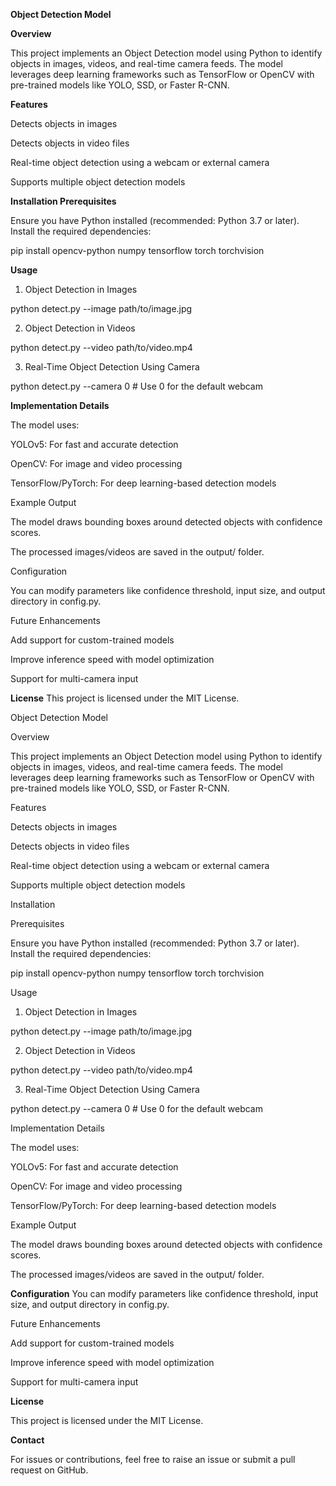 **Object Detection Model**

**Overview**

This project implements an Object Detection model using Python to identify objects in images, videos, and real-time camera feeds. The model leverages deep learning frameworks such as TensorFlow or OpenCV with pre-trained models like YOLO, SSD, or Faster R-CNN.

**Features**

Detects objects in images

Detects objects in video files

Real-time object detection using a webcam or external camera

Supports multiple object detection models

**Installation Prerequisites**

Ensure you have Python installed (recommended: Python 3.7 or later). Install the required dependencies:

pip install opencv-python numpy tensorflow torch torchvision

**Usage**

1. Object Detection in Images

python detect.py --image path/to/image.jpg

2. Object Detection in Videos

python detect.py --video path/to/video.mp4

3. Real-Time Object Detection Using Camera

python detect.py --camera 0  # Use 0 for the default webcam

**Implementation Details**

The model uses:

YOLOv5: For fast and accurate detection

OpenCV: For image and video processing

TensorFlow/PyTorch: For deep learning-based detection models

Example Output

The model draws bounding boxes around detected objects with confidence scores.

The processed images/videos are saved in the output/ folder.

Configuration

You can modify parameters like confidence threshold, input size, and output directory in config.py.

Future Enhancements

Add support for custom-trained models

Improve inference speed with model optimization

Support for multi-camera input

**License**
This project is licensed under the MIT License.

Object Detection Model

Overview

This project implements an Object Detection model using Python to identify objects in images, videos, and real-time camera feeds. The model leverages deep learning frameworks such as TensorFlow or OpenCV with pre-trained models like YOLO, SSD, or Faster R-CNN.

Features

Detects objects in images

Detects objects in video files

Real-time object detection using a webcam or external camera

Supports multiple object detection models

Installation

Prerequisites

Ensure you have Python installed (recommended: Python 3.7 or later). Install the required dependencies:

pip install opencv-python numpy tensorflow torch torchvision

Usage

1. Object Detection in Images

python detect.py --image path/to/image.jpg

2. Object Detection in Videos

python detect.py --video path/to/video.mp4

3. Real-Time Object Detection Using Camera

python detect.py --camera 0  # Use 0 for the default webcam

Implementation Details

The model uses:

YOLOv5: For fast and accurate detection

OpenCV: For image and video processing

TensorFlow/PyTorch: For deep learning-based detection models

Example Output

The model draws bounding boxes around detected objects with confidence scores.

The processed images/videos are saved in the output/ folder.

**Configuration**
You can modify parameters like confidence threshold, input size, and output directory in config.py.

Future Enhancements

Add support for custom-trained models

Improve inference speed with model optimization

Support for multi-camera input

**License**

This project is licensed under the MIT License.

**Contact**

For issues or contributions, feel free to raise an issue or submit a pull request on GitHub.
